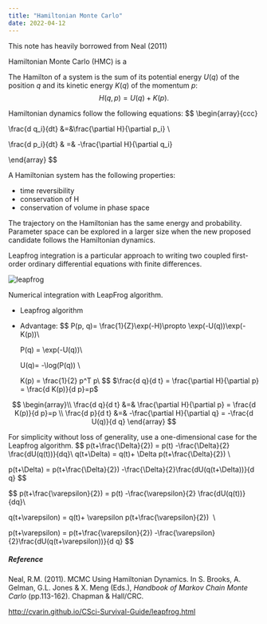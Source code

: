 ```yaml
---
title: "Hamiltonian Monte Carlo"
date: 2022-04-12
---
```


This note has heavily borrowed from Neal (2011)

Hamiltonian Monte Carlo (HMC) is a 



The Hamilton of a system is the sum of its potential energy $U(q)$ of the position $q$ and its kinetic energy $K(q)$ of the momentum $p$:
$$
H(q, p) = U(q) + K(p).
$$


Hamiltonian dynamics follow the following equations:
$$
\begin{array}{ccc}

\frac{d q_i}{dt} &=&\frac{\partial H}{\partial p_i} \\

\frac{d p_i}{dt} & =& -\frac{\partial H}{\partial q_i}

\end{array}
$$


A Hamiltonian system has the following properties:

- time reversibility
- conservation of H
- conservation of volume in phase space

The trajectory on the Hamiltonian has the same energy and probability. Parameter space can be explored in a larger size when the new proposed candidate follows the Hamiltonian dynamics.



Leapfrog integration is a particular approach to writing two coupled first-order ordinary differential equations with finite differences. 

![leapfrog](http://cvarin.github.io/CSci-Survival-Guide/images/leapfrog.gif)

Numerical integration with LeapFrog algorithm.

- Leapfrog algorithm

- Advantage:
  $$
  P(p, q)= \frac{1}{Z}\exp(-H)\propto \exp(-U(q))\exp(-K(p))\\
  
  P(q) = \exp(-U(q))\\
  
  U(q)= -\log(P(q)) \\
  
  K(p) = \frac{1}{2} p^T p\\
  $$
  $\frac{d q}{d t} = \frac{\partial H}{\partial p} = \frac{d K(p)}{d p}=p$

$$
\begin{array}\\
\frac{d q}{d t} &=& \frac{\partial H}{\partial p} = \frac{d K(p)}{d p}=p \\
\frac{d p}{d t} &=& -\frac{\partial H}{\partial q} = -\frac{d U(q)}{d q}
\end{array}
$$

For simplicity without loss of generality, use a one-dimensional case for the Leapfrog algorithm.
$$
p(t+\frac{\Delta}{2}) = p(t) -\frac{\Delta}{2} \frac{dU(q(t))}{dq}\\
q(t+\Delta) = q(t)+ \Delta p(t+\frac{\Delta}{2})  \\

p(t+\Delta) = p(t+\frac{\Delta}{2}) -\frac{\Delta}{2}\frac{dU(q(t+\Delta))}{d q}
$$

$$
p(t+\frac{\varepsilon}{2}) = p(t) -\frac{\varepsilon}{2} \frac{dU(q(t))}{dq}\\

q(t+\varepsilon) = q(t)+ \varepsilon p(t+\frac{\varepsilon}{2})  \\

p(t+\varepsilon) = p(t+\frac{\varepsilon}{2}) -\frac{\varepsilon}{2}\frac{dU(q(t+\varepsilon))}{d q}
$$



##### Reference

Neal, R.M. (2011). MCMC Using Hamiltonian Dynamics. In S. Brooks, A. Gelman, G.L. Jones & X. Meng (Eds.),  *Handbook of Markov Chain Monte Carlo* (pp.113-162). Chapman & Hall/CRC.



http://cvarin.github.io/CSci-Survival-Guide/leapfrog.html

